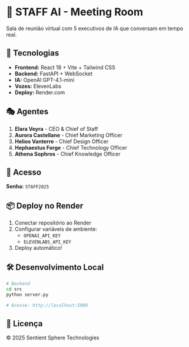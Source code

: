 # 🎯 STAFF AI - Meeting Room

Sala de reunião virtual com 5 executivos de IA que conversam em tempo real.

## 🚀 Tecnologias

- **Frontend:** React 18 + Vite + Tailwind CSS
- **Backend:** FastAPI + WebSocket
- **IA:** OpenAI GPT-4.1-mini
- **Vozes:** ElevenLabs
- **Deploy:** Render.com

## 🎭 Agentes

1. **Elara Veyra** - CEO & Chief of Staff
2. **Aurora Castellane** - Chief Marketing Officer
3. **Helios Vanterre** - Chief Design Officer
4. **Hephaestus Forge** - Chief Technology Officer
5. **Athena Sophros** - Chief Knowledge Officer

## 🔐 Acesso

**Senha:** `STAFF2025`

## 📦 Deploy no Render

1. Conectar repositório ao Render
2. Configurar variáveis de ambiente:
   - `OPENAI_API_KEY`
   - `ELEVENLABS_API_KEY`
3. Deploy automático!

## 🛠️ Desenvolvimento Local

```bash
# Backend
cd src
python server.py

# Acesse: http://localhost:5000
```

## 📝 Licença

© 2025 Sentient Sphere Technologies

